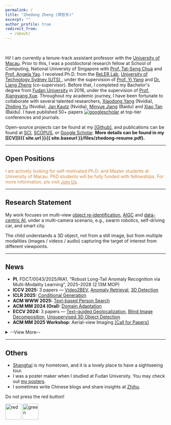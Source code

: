 ```yaml
---
permalink: /
title: "Zhedong Zheng (郑哲东)"
excerpt: ""
author_profile: true
redirect_from: 
  - /about/
---
```


<meta name="description"
  content="Zhedong Zheng is  a tenure-track assistant professor with the University of Macau, specializing in person re-identification (reID). He obtained his Ph.D. from UTS's ReLER Lab, mentored by Prof. Yi Yang and Dr. Liang Zheng. With a strong foundation from Fudan University, he has collaborated with leading experts at Nvidia and Baidu. His focus on reID underscores his dedication to advancing this vital field.">  
<meta name="keywords" content="Zhedong Zheng, Person Re-ID, Object Re-ID, Person Retrieval, Person Search" />
		   
Hi! I am currently a tenure-track assistant professor with the [University of Macau](https://www.fst.um.edu.mo/people/zhedongzheng/). Prior to this, I was a postdoctoral research fellow at School of Computing, National University of Singapore with <a href="https://www.chuatatseng.com">Prof. Tat-Seng Chua</a> and <a href="https://www.comp.nus.edu.sg/~ayao/">Prof. Angela Yao</a>. I received Ph.D. from the <a href="https://reler.net/">ReLER Lab</a>, <a href="https://www.uts.edu.au/">University of Technology Sydney (UTS) </a>, under the supervision of <a href="https://scholar.google.com/citations?user=RMSuNFwAAAAJ">Prof. Yi Yang</a> and <a href="https://zheng-lab.cecs.anu.edu.au/">Dr. Liang Zheng</a> (co-supervisor). 
Before that, I completed my Bachelor's degree from <a href="https://www.fudan.edu.cn">Fudan University</a> in 2016, under the supervision of <a href="https://scholar.google.com.au/citations?user=DTbhX6oAAAAJ&hl=en">Prof. Xiangyang Xue</a>. 
Throughout my academic journey, I have been fortunate to collaborate with several talented researchers, <a href='https://xiaodongyang.org/'>Xiaodong Yang</a> (Nvidia), <a href='https://chrisding.github.io/'>Zhiding Yu</a> (Nvidia), <a href='https://jankautz.com/'>Jan Kautz</a> (Nvidia), <a href='https://github.com/miraclebiu'>Minyue Jiang</a> (Baidu) and <a href='https://scholar.google.com/citations?user=R1rVRUkAAAAJ'>Xiao Tan</a> (Baidu). I have published 50+ papers <a href='https://scholar.google.com/citations?user=XT17oUEAAAAJ'><img src="https://img.shields.io/endpoint?logo=Google%20Scholar&url=https%3A%2F%2Fcdn.jsdelivr.net%2Fgh%2Flayumi%2Flayumi.github.io@google-scholar-stats%2Fgs_data_shieldsio.json&labelColor=f6f6f6&color=9cf&style=flat&label=citations" alt="googlescholar" ></a> at top-tier conferences and journals.

Open-source projects can be found at my <a href='https://github.com/layumi'>[Github]</a>, and publications can be found at  [SCI](https://www.webofscience.com/wos/author/record/434956), [SCOPUS](https://www.scopus.com/authid/detail.uri?authorId=57200174037), or [Google Scholar](https://scholar.google.com/citations?hl=en&user=XT17oUEAAAAJ). <strong>More details can be found in my [[CV]]({{ site.url }}{{ site.baseurl }}/files/zhedong-resume.pdf). </strong>

<hr>

<h2><i class="fa-solid fa-bullhorn fa-beat"></i> Open Positions</h2>
<p style="color: #CD853F;">I am actively looking for self-motivated Ph.D. and Master students at University of Macau. PhD students will be fully funded with fellowships. For more information, pls visit <a href="https://www.zdzheng.xyz/recruitment/" style="color: #CD853F;">Join Us</a>.</p>
<!---
<ul>
<li> <mark>If you are a NUS Undergraduate / Master student who is interested in doing research/project with me, please contact me via email with your CV. My current email address is zdzheng AT nus.edu.sg . We will have at least two mentors to guide you and provide gpu resource supports.</mark></li> 
</ul>
-->	
<hr>



<h2><i class="fa-regular fa-compass fa-shake"></i> Research Statement</h2>

My work focuses on multi-view [object re-identification](https://scholar.google.com.sg/citations?view_op=search_authors&hl=zh-CN&mauthors=label:object_re_identification), [AIGC](https://scholar.google.com.sg/citations?view_op=search_authors&hl=zh-CN&mauthors=label:aigc) and [data-centric AI](https://scholar.google.com.sg/citations?view_op=search_authors&hl=zh-CN&mauthors=label:data_centric_ai), under a multi-camera scenario, e.g., swarm robotics, self-driving car, and smart city.

The child understands a 3D object, not from a still image, but from multiple modalities (images / videos / audio) capturing the target of interest from different viewpoints.


<!---
Big data is the primary part of training data-driven models. There remain three scientific questions. 

- Data Generation:  How to obtain more data? Due to the annotation costs and privacy concerns,  we usually could not access the large-scale data easily.  

- Prior Knowledge:  Does more data mean a better model? Deep learning also demands a deep understanding of data (robustness and explainability).

- Efficiency:  How to train on million-scale data? What data matters most? Efficient training and inference is needed.  

AI is not when a computer can write poetry. AI is when a computer want to write poetry. 
-->
<hr>


<h2><i class="fa-solid fa-mug-hot fa-bounce"></i> News</h2>
<ul>
  <li><strong>PI</strong>, FDCT/0043/2025/RIA1, “Robust Long-Tail Anomaly Recognition via Multi-Modality Learning”, 2025–2028 (2.13M MOP)</li>

  <li><strong>ICCV 2025:</strong> 3 papers — 
    <a href="https://www.zdzheng.xyz/publication/Video2BE2025">Video2BEV</a>, 
    <a href="https://www.zdzheng.xyz/publication/Beyond-W2025">Anomaly Retrieval</a>, 
    <a href="https://www.zdzheng.xyz/publication/Harnessi2025">3D Detection</a>
  </li>

  <li><strong>ICLR 2025:</strong> <a href="https://www.zdzheng.xyz/publication/Ctrl-u-R2025">Conditional Generation</a></li>
  <li><strong>ACM WWW 2025:</strong> <a href="https://www.zdzheng.xyz/publication/From-Dat2025">Text-based Person Search</a></li>
  <li><strong>ACM MM 2024 (Oral):</strong> <a href="https://www.zdzheng.xyz/publication/Transfer2024">Domain Adaptation</a></li>

  <li><strong>ECCV 2024:</strong> 3 papers — 
    <a href="https://www.zdzheng.xyz/publication/Towards-2024">Text-guided Geolocalization</a>, 
    <a href="https://www.zdzheng.xyz/publication/Depth-aw2024">Blind Image Decomposition</a>, 
    <a href="https://www.zdzheng.xyz/publication/Approach2024">Unsupervised 3D Object Detection</a>
  </li>

  <li><strong>ACM MM 2025 Workshop:</strong> Aerial-view Imaging 
    <a href="https://www.zdzheng.xyz/ACMMM2025Workshop-UAV/">[Call for Papers]</a>
  </li>
</ul>

<details>
  <summary>--View More--</summary>
  <ul>
    <li><strong>ACM MM 2024 Workshops:</strong> 
      <a href="https://www.zdzheng.xyz/ACMMM2024Workshop-UAV/">Aerial-view Imaging</a>, 
      <a href="https://videorelation.nextcenter.org/MMGR24/">Multimodal Learning</a>
    </li>
    <li><strong>ICLR 2024:</strong> 
      <a href="https://www.zdzheng.xyz/publication/Composed2024">Compositional Retrieval</a> 
      <a href="https://github.com/Monoxide-Chen/uncertainty_retrieval">[code]</a>
    </li>
    <li><strong>ACM ICMR 2024 Workshop:</strong> Multimedia Object Re-ID 
      <a href="https://www.zdzheng.xyz/MORE2024/">[Call for Papers]</a>
    </li>
    <li><strong>ACM MM 2023:</strong> 
      <a href="https://www.zdzheng.xyz/publication/Towards-2023">Text-image Re-ID</a>, 
      <a href="https://www.zdzheng.xyz/publication/PiPa-Pix2023">Domain Adaptation</a>
    </li>
    <li><strong>CVPR 2023:</strong> 2 papers — 
      <a href="https://www.zdzheng.xyz/publication/Context-2023">Weather Removal</a>, 
	  <a href="https://www.zdzheng.xyz/publication/Are-Bina2023">Video Moment Retrieval</a>
	</li>  
    <li><strong>IJCV 2022:</strong> <a href="https://zdzheng.xyz/publication/U-turn-C2022">Adversarial Retrieval</a></li>
    <li><strong>TNNLS 2022:</strong> <a href="https://zdzheng.xyz/publication/Paramete2022">3D Human Re-ID</a></li>
    <li><strong>TIP 2022:</strong> 
      <a href="https://zdzheng.xyz/publication/Adaptive2022">AdaBoost Adaptation</a>, 
      <a href="https://zdzheng.xyz/publication/Joint-Re2022">Drone Geolocalization</a>
    </li>
    <li><strong>CVPR 2022:</strong> <a href="https://zdzheng.xyz/publication/Multi-Vi2022">NeRF</a></li>
    <li><strong>ICME 2022:</strong> Special Session on Responsible Retrieval 
      <a href="https://zdzheng.xyz/ICME2022SS/">[Call for Papers]</a>
    </li>
    <li><strong>Ph.D. Thesis:</strong> Chancellor’s List</li>
    <li><strong>Award:</strong> 2021 IEEE CAS Outstanding Young Author Award 
      <a href="https://ieee-cas.org/award/outstanding-paper-awards/outstanding-young-author-award#recipients">[link]</a>
    </li>
    <li><strong>IJCV 2021:</strong> 
      <a href="https://zdzheng.xyz/publication/Recti2021">Uncertainty</a> 
      <a href="https://github.com/layumi/Seg_Uncertainty">[code]</a>
    </li>
    <li><strong>ACM MM 2020:</strong> Drone-view Dataset 
      <a href="https://zdzheng.xyz/publication/Unive2020">[PDF]</a> 
      <a href="https://github.com/layumi/University1652-Baseline">[Dataset]</a> 
      <a href="https://www.youtube.com/embed/dzxXPp8tVn4?vq=hd1080">[Video]</a> 
      <a href="https://zdzheng.xyz/files/ACM-MM-Talk.pdf">[Slide]</a>
    </li>
  </ul>
</details>


<!---	
<li> People live in a 3D world. Why not conduct representation learning in the 3D space? <a href="https://arxiv.org/abs/2006.04569">[arXiv]</a> <a href="https://github.com/layumi/person-reid-3d">[code]</a></li>
<li> We have achieved the <strong>1st</strong> place in AICity Challenge Vehicle Re-id Track, CVPR 2020. <a href="https://github.com/layumi/AICIty-reID-2020">[code] </a></li>
<li> Two papers to appear at IJCAI 2020. <a href="https://zdzheng.xyz/publication/Unsup2020">[PDF1]</a><a href="https://github.com/layumi/Seg_Uncertainty">[code1]</a><a href="https://zdzheng.xyz/publication/Real-2020">[PDF2]</a>
	<a href="https://github.com/huangzhikun1995/IPM-Net">[code2]</a></li>
<li> One paper to appear at CVPR 2019 as oral presentation. <a href="https://zdzheng.xyz/publication/Joint2019">[PDF]</a><a href="https://www.youtube.com/watch?v=ubCrEAIpQs4">[3-min video]</a> <a href="https://github.com/NVlabs/DG-Net">[code]</a></li>
<li> One paper to appear at ECCV 2018. <a href="https://arxiv.org/abd/1807.08260">[arXiv]</a> <a href="https://github.com/RoyalVane/MMAN">[code]</a> </li>
<li> One paper to appear at CVPR 2018. <a href="https://arxiv.org/abs/1711.10295">[arXiv]</a> <a href="https://github.com/zhunzhong07/CamStyle">[code]</a> </li>
<li> One paper to appear at ICCV 2017 as spotlight presentation. <a href="https://arxiv.org/abs/1701.07717">[arXiv]</a> <a href="https://github.com/layumi/Person-reID_GAN"> [code]</a> </li>
-->

<hr>


<h2><i class="fa-solid fa-palette fa-beat"></i> Others</h2>
<ul>
<li>  <a href="https://www.youtube.com/watch?v=kI3Oc-sxSoA">Shanghai</a> is my hometown, and it is a lovely place to have a sightseeing tour. </li>
<li>  I was a poster maker when I studied at Fudan University. You may check out <a href="https://www.zdzheng.xyz/poster_page">my posters</a>.</li>
<li>  I sometimes write Chinese blogs and share insights at <a href="https://www.zhihu.com/people/zhengzhedong">Zhihu</a>.</li>
</ul>
Do not press the red button!

<a href="https://zdzheng.xyz/redbutton.html"> <img src="https://zdzheng.xyz/images/red.webp" alt="red" width="50" height="50"></a>
<a href="https://zdzheng.xyz/greenbutton.html"> <img src="https://zdzheng.xyz/images/green.webp" alt="green" width="50" height="50"> </a>




  


